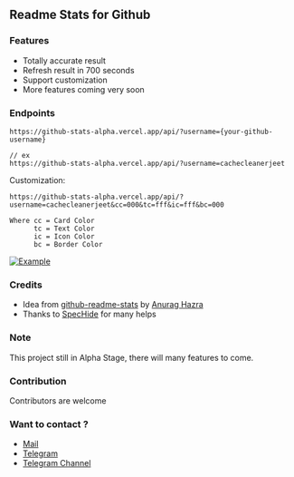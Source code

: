 ## Readme Stats for Github

### Features
- Totally accurate result
- Refresh result in 700 seconds
- Support customization
- More features coming very soon

### Endpoints

```
https://github-stats-alpha.vercel.app/api/?username={your-github-username}

// ex
https://github-stats-alpha.vercel.app/api/?username=cachecleanerjeet
```

Customization:

```
https://github-stats-alpha.vercel.app/api/?username=cachecleanerjeet&cc=000&tc=fff&ic=fff&bc=000

Where cc = Card Color
      tc = Text Color
      ic = Icon Color
      bc = Border Color
```

[![Example](https://github-stats-alpha.vercel.app/api/?username=cachecleanerjeet "Example")](https://github.com/cachecleanerjeet/readme-stats-github "Example")

### Credits
- Idea from [github-readme-stats](https://github.com/anuraghazra/github-readme-stats "github-readme-stats") by [Anurag Hazra](https://github.com/anuraghazra "Anurag Hazra")
- Thanks to [SpecHide](https://github.com/SpEcHiDe "SpecHide") for many helps

### Note
This project still in Alpha Stage, there will many features to come.

### Contribution
Contributors are welcome

### Want to contact ?
- [Mail](mailto:me@thetuhin.com "Mail")
- [Telegram](http://telegram.dog/cachecleanerjeet "Telegram")
- [Telegram Channel](http://telegram.dog/tprojects "Telegram Channel")
